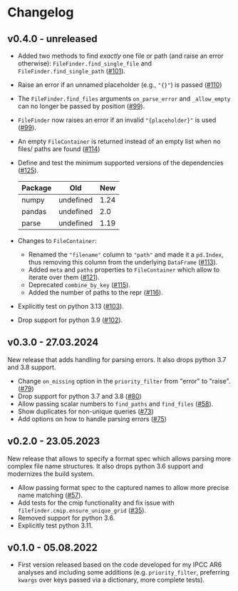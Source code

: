 # Changelog

## v0.4.0 - unreleased

- Added two methods to find _exactly_ one file or path (and raise an error otherwise):
  `FileFinder.find_single_file` and `FileFinder.find_single_path`
  ([#101](https://github.com/mathause/filefinder/pull/101)).
- Raise an error if an unnamed placeholder (e.g., `"{}"`) is passed
  ([#110](https://github.com/mathause/filefinder/pull/110))
- The `FileFinder.find_files` arguments `on_parse_error` and `_allow_empty` can no
  longer be passed by position ([#99](https://github.com/mathause/filefinder/pull/99)).
- `FileFinder` now raises an error if an invalid `"{placeholder}"` is used
   ([#99](https://github.com/mathause/filefinder/pull/99)).
- An empty `FileContainer` is returned instead of an empty list when no files/ paths are
  found ([#114](https://github.com/mathause/filefinder/pull/114))

- Define and test the minimum supported versions of the dependencies ([#125](https://github.com/mathause/filefinder/pull/125)).

  | Package    | Old     | New    |
  | ---------- | ------- | ------ |
  | numpy      | undefined | 1.24 |
  | pandas     | undefined |  2.0 |
  | parse      | undefined | 1.19 |

- Changes to `FileContainer`:

  - Renamed the `"filename"` column to `"path"` and made it a `pd.Index`, thus removing
    this column from the underlying `DataFrame` ([#113](https://github.com/mathause/filefinder/pull/113)).
  - Added `meta` and `paths` properties to `FileContainer` which allow to iterate over them
    ([#121](https://github.com/mathause/filefinder/pull/121)).
  - Deprecated `combine_by_key` ([#115](https://github.com/mathause/filefinder/pull/115)).
  - Added the number of paths to the repr ([#116](https://github.com/mathause/filefinder/pull/116)).

- Explicitly test on python 3.13 ([#103](https://github.com/mathause/filefinder/pull/103)).
- Drop support for python 3.9 ([#102](https://github.com/mathause/filefinder/pull/102)).

## v0.3.0 - 27.03.2024

New release that adds handling for parsing errors. It also drops python 3.7 and 3.8 support.

- Change `on_missing` option in the `priority_filter` from "error" to "raise".
  ([#79](https://github.com/mathause/filefinder/pull/79))
- Drop support for python 3.7 and 3.8 ([#80](https://github.com/mathause/filefinder/pull/80))
- Allow passing scalar numbers to `find_paths` and `find_files` ([#58](https://github.com/mathause/filefinder/issues/58)).
- Show duplicates for non-unique queries
    ([#73](https://github.com/mathause/filefinder/pull/73))
- Add options on how to handle parsing errors
    ([#75](https://github.com/mathause/filefinder/pull/75))

## v0.2.0 - 23.05.2023

New release that allows to specify a format spec which allows parsing more complex file name structures. It also drops python 3.6 support and modernizes the build system.

- Allow passing format spec to the captured names to allow more precise name matching
  ([#57](https://github.com/mathause/filefinder/pull/57)).
- Add tests for the cmip functionality and fix issue with `filefinder.cmip.ensure_unique_grid`
  ([#35](https://github.com/mathause/filefinder/pull/35)).
- Removed support for python 3.6.
- Explicitly test python 3.11.

## v0.1.0 - 05.08.2022

- First version released based on the code developed for my IPCC AR6 analyses and including some additions (e.g. `priority_filter`, preferring `kwargs` over keys passed via a dictionary, more complete tests).
